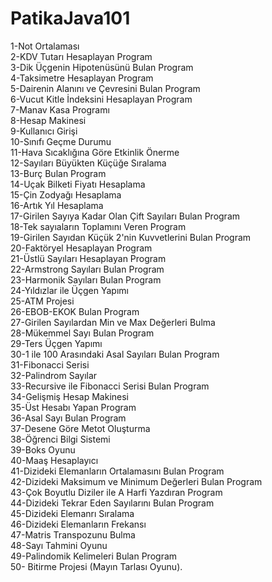 # PatikaJava101
1-Not Ortalaması  
2-KDV Tutarı Hesaplayan Program  
3-Dik Üçgenin Hipotenüsünü Bulan Program  
4-Taksimetre Hesaplayan Program  
5-Dairenin Alanını ve Çevresini Bulan Program  
6-Vucut Kitle İndeksini Hesaplayan Program  
7-Manav Kasa Programı  
8-Hesap Makinesi  
9-Kullanıcı Girişi   
10-Sınıfı Geçme Durumu    
11-Hava Sıcaklığına Göre Etkinlik Önerme  
12-Sayıları Büyükten Küçüğe Sıralama  
13-Burç Bulan Program  
14-Uçak Bilketi Fiyatı Hesaplama  
15-Çin Zodyağı Hesaplama  
16-Artık Yıl Hesaplama  
17-Girilen Sayıya Kadar Olan Çift Sayıları Bulan Program  
18-Tek sayıaların Toplamını Veren Program  
19-Girilen Sayıdan Küçük 2'nin Kuvvetlerini Bulan Program  
20-Faktöryel Hesaplayan Program  
21-Üstlü Sayıları Hesaplayan Program  
22-Armstrong Sayıları Bulan Program  
23-Harmonik Sayıları Bulan Program  
24-Yıldızlar ile Üçgen Yapımı   
25-ATM Projesi  
26-EBOB-EKOK Bulan Program  
27-Girilen Sayılardan Min ve Max Değerleri Bulma  
28-Mükemmel Sayı Bulan Program  
29-Ters Üçgen Yapımı  
30-1 ile 100 Arasındaki Asal Sayıları Bulan Program  
31-Fibonacci Serisi  
32-Palindrom Sayılar  
33-Recursive ile Fibonacci Serisi Bulan Program  
34-Gelişmiş Hesap Makinesi  
35-Üst Hesabı Yapan Program   
36-Asal Sayı Bulan Program  
37-Desene Göre Metot Oluşturma  
38-Öğrenci Bilgi Sistemi  
39-Boks Oyunu  
40-Maaş Hesaplayıcı  
41-Dizideki Elemanların Ortalamasını Bulan Program  
42-Dizideki Maksimum ve Minimum Değerleri Bulan Program  
43-Çok Boyutlu Diziler ile A Harfi Yazdıran Program  
44-Dizideki Tekrar Eden Sayılarını Bulan Program  
45-Dizideki Elemanrı Sıralama  
46-Dizideki Elemanların Frekansı  
47-Matris Transpozunu Bulma  
48-Sayı Tahmini Oyunu  
49-Palindomik Kelimeleri Bulan Program  
50- Bitirme Projesi (Mayın Tarlası Oyunu).  




